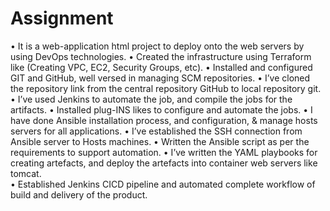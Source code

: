 # Assignment
•	It is a web-application html project to deploy onto the web servers by using DevOps technologies.
•	Created the infrastructure using Terraform like (Creating VPC, EC2, Security Groups, etc).
•	Installed and configured GIT and GitHub, well versed in managing SCM repositories.
•	I’ve cloned the repository link from the central repository GitHub to local repository git.
•	I’ve used Jenkins to automate the job, and compile the jobs for the artifacts.
•	Installed plug-INS likes to configure and automate the jobs.
•	I have done Ansible installation process, and configuration, & manage hosts servers for all applications.
•	I’ve established the SSH connection from Ansible server to Hosts machines.
•	Written the Ansible script as per the requirements to support automation.
•	I’ve written the YAML playbooks for creating artefacts, and deploy the artefacts into container web servers like tomcat.  
•	Established Jenkins CICD pipeline and automated complete workflow of build and delivery of the product. 
